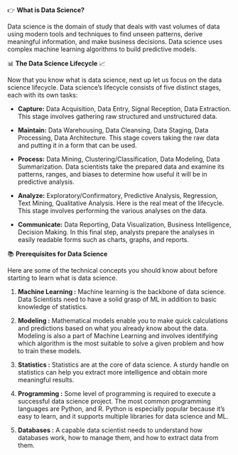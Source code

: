 👉 **What is Data Science?**

Data science is the domain of study that deals with vast volumes of data using modern tools and techniques to find unseen patterns, derive meaningful information, and make business decisions. Data science uses complex machine learning algorithms to build predictive models.

📊 **The Data Science Lifecycle** 📈 

Now that you know what is data science, next up let us focus on the data science lifecycle. Data science’s lifecycle consists of five distinct stages, each with its own tasks:

- **Capture:** Data Acquisition, Data Entry, Signal Reception, Data Extraction. This stage involves gathering raw structured and unstructured data.

- **Maintain:** Data Warehousing, Data Cleansing, Data Staging, Data Processing, Data Architecture. This stage covers taking the raw data and putting it in a form that can be used.

- **Process:** Data Mining, Clustering/Classification, Data Modeling, Data Summarization. Data scientists take the prepared data and examine its patterns, ranges, and biases to determine how useful it will be in predictive analysis.

- **Analyze:** Exploratory/Confirmatory, Predictive Analysis, Regression, Text Mining, Qualitative Analysis. Here is the real meat of the lifecycle. This stage involves performing the various analyses on the data.

- **Communicate:** Data Reporting, Data Visualization, Business Intelligence, Decision Making. In this final step, analysts prepare the analyses in easily readable forms such as charts, graphs, and reports.

📚 **Prerequisites for Data Science**

Here are some of the technical concepts you should know about before starting to learn what is data science.

1. **Machine Learning :** 
Machine learning is the backbone of data science. Data Scientists need to have a solid grasp of ML in addition to basic knowledge of statistics.

2. **Modeling :**
Mathematical models enable you to make quick calculations and predictions based on what you already know about the data. Modeling is also a part of Machine Learning and involves identifying which algorithm is the most suitable to solve a given problem and how to train these models.

3. **Statistics :** 
Statistics are at the core of data science. A sturdy handle on statistics can help you extract more intelligence and obtain more meaningful results.

4. **Programming :** 
Some level of programming is required to execute a successful data science project. The most common programming languages are Python, and R. Python is especially popular because it’s easy to learn, and it supports multiple libraries for data science and ML.

5. **Databases :**
A capable data scientist needs to understand how databases work, how to manage them, and how to extract data from them.
